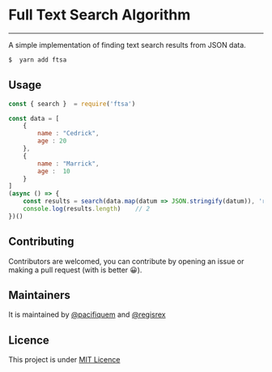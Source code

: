 # Full Text Search Algorithm
___

A simple implementation of finding text search results from JSON data.

```bash
$  yarn add ftsa
```

## Usage
```Javascript
const { search }  = require('ftsa')

const data = [
    {
        name : "Cedrick",
        age : 20
    },
    {
        name : "Marrick",
        age :  10
    }
]
(async () => {
    const results = search(data.map(datum => JSON.stringify(datum)), 'rick0')
    console.log(results.length)    // 2
})()

```
## Contributing
Contributors are welcomed, you can contribute by  opening an issue or making a pull request (with is better 😀).

## Maintainers 
It is maintained by [@pacifiquem](https://github.com/pacifiquem) and [@regisrex](https://github.com/regisrex)

## Licence 
This project is under [MIT Licence](./LICENCE)


